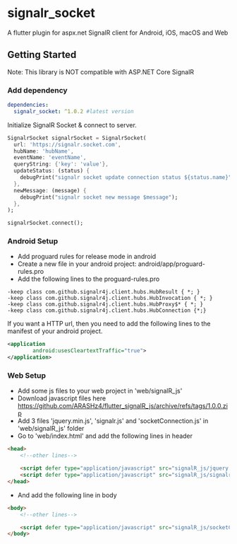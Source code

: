 # signalr_socket

A flutter plugin for aspx.net SignalR client for Android, iOS, macOS and Web

## Getting Started

Note: This library is NOT compatible with ASP.NET Core SignalR

### Add dependency

```yaml
dependencies:
  signalr_socket: ^1.0.2 #latest version
```

Initialize SignalR Socket & connect to server.

```dart
SignalrSocket signalrSocket = SignalrSocket(
  url: 'https://signalr.socket.com',
  hubName: 'hubName',
  eventName: 'eventName',
  queryString: {'key': 'value'},
  updateStatus: (status) {
    debugPrint("signalr socket update connection status ${status.name}");
  },
  newMessage: (message) {
    debugPrint("signalr socket new message $message");
  },
);

signalrSocket.connect();
```

### Android Setup
- Add proguard rules for release mode in android
- Create a new file in your android project: android/app/proguard-rules.pro
- Add the following lines to the proguard-rules.pro
```
-keep class com.github.signalr4j.client.hubs.HubResult { *; }
-keep class com.github.signalr4j.client.hubs.HubInvocation { *; }
-keep class com.github.signalr4j.client.hubs.HubProxy$* { *; }
-keep class com.github.signalr4j.client.hubs.HubConnection {*;}
```

If you want a HTTP url, then you need to add the following lines to the manifest of your android project.

```xml
<application
        android:usesCleartextTraffic="true">
</application>
```

### Web Setup
- Add some js files to your web project in 'web/signalR_js'
- Download javascript files here https://github.com/ARASHz4/flutter_signalR_js/archive/refs/tags/1.0.0.zip
- Add 3 files 'jquery.min.js', 'signalr.js' and 'socketConnection.js' in 'web/signalR_js' folder
- Go to 'web/index.html' and add the following lines in header
```html
<head>
    <!--other lines-->

    <script defer type="application/javascript" src="signalR_js/jquery.min.js"></script>
    <script defer type="application/javascript" src="signalR_js/signalr.js"></script>
</head>
```
- And add the following line in body
```html
<body>
    <!--other lines-->

    <script defer type="application/javascript" src="signalR_js/socketConnection.js"></script>
</body>
```